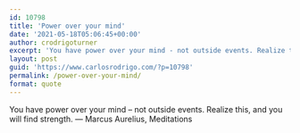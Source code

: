 ```yaml
---
id: 10798
title: 'Power over your mind'
date: '2021-05-18T05:06:45+00:00'
author: crodrigoturner
excerpt: 'You have power over your mind - not outside events. Realize this, and you will find strength. ― Marcus Aurelius, Meditations'
layout: post
guid: 'https://www.carlosrodrigo.com/?p=10798'
permalink: /power-over-your-mind/
format: quote
---
```


You have power over your mind – not outside events. Realize this, and you will find strength. ― Marcus Aurelius, Meditations